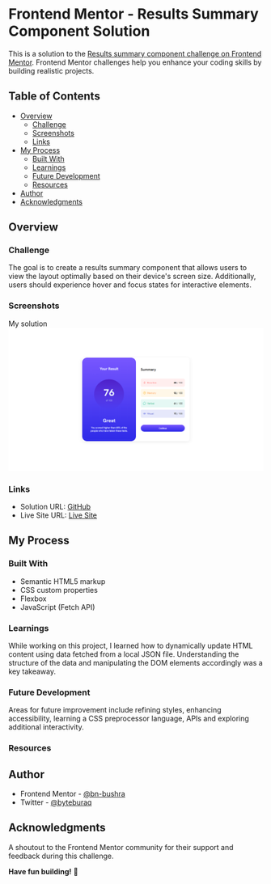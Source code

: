 # Frontend Mentor - Results Summary Component Solution

This is a solution to the [Results summary component challenge on Frontend Mentor](https://www.frontendmentor.io/challenges/results-summary-component-CE_K6s0maV). Frontend Mentor challenges help you enhance your coding skills by building realistic projects.

## Table of Contents

- [Overview](#overview)
  - [Challenge](#challenge)
  - [Screenshots](#screenshots)
  - [Links](#links)
- [My Process](#my-process)
  - [Built With](#built-with)
  - [Learnings](#learnings)
  - [Future Development](#future-development)
  - [Resources](#resources)
- [Author](#author)
- [Acknowledgments](#acknowledgments)

## Overview

### Challenge

The goal is to create a results summary component that allows users to view the layout optimally based on their device's screen size. Additionally, users should experience hover and focus states for interactive elements.

### Screenshots
My solution
![Screenshot](./screenshot.png)

### Links

- Solution URL: [GitHub](https://github.com/Bn-Bushra/Coding-with-Frontend-Mentor/tree/b5e1e201c012fe922f9a626a5ea09db56c885c0e/results-summary-component-main)
- Live Site URL: [Live Site](https://byteburaq-resultsummary.netlify.app)

## My Process

### Built With

- Semantic HTML5 markup
- CSS custom properties
- Flexbox
- JavaScript (Fetch API)
  
### Learnings

While working on this project, I learned how to dynamically update HTML content using data fetched from a local JSON file. Understanding the structure of the data and manipulating the DOM elements accordingly was a key takeaway.

### Future Development

Areas for future improvement include refining styles, enhancing accessibility, learning a CSS preprocessor language, APIs and exploring additional interactivity.

### Resources


## Author

- Frontend Mentor - [@bn-bushra](https://www.frontendmentor.io/profile/bn-bushra)
- Twitter - [@byteburaq](https://www.twitter.com/byteburaq)

## Acknowledgments

A shoutout to the Frontend Mentor community for their support and feedback during this challenge.

**Have fun building!** 🚀
